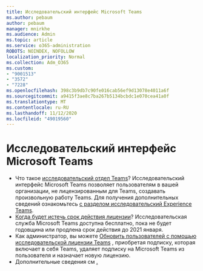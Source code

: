 ```yaml
---
title: Исследовательский интерфейс Microsoft Teams
ms.author: pebaum
author: pebaum
manager: mnirkhe
ms.audience: Admin
ms.topic: article
ms.service: o365-administration
ROBOTS: NOINDEX, NOFOLLOW
localization_priority: Normal
ms.collection: Adm_O365
ms.custom:
- "9001513"
- "3572"
- "7228"
ms.openlocfilehash: 398c3b9db7c90fe016cab56ef9d13078e4011a6f
ms.sourcegitcommit: a9415f3ae8c7ba267b5134bcbdc1e070cea41a0f
ms.translationtype: MT
ms.contentlocale: ru-RU
ms.lasthandoff: 11/12/2020
ms.locfileid: "49019560"
---
```

# <a name="microsoft-teams-exploratory-experience"></a>Исследовательский интерфейс Microsoft Teams

- Что такое [исследовательский отдел Teams](https://docs.microsoft.com/microsoftteams/teams-exploratory)? Исследовательский интерфейс Microsoft Teams позволяет пользователям в вашей организации, не лицензированным для Teams, создавать произвольную работу Teams. Для получения дополнительных сведений ознакомьтесь [с разделом исследовательский Experience Teams](https://docs.microsoft.com/microsoftteams/teams-exploratory#whats-in-the-teams-exploratory-experience).
- [Когда будет истечь срок действия лицензии](https://docs.microsoft.com/microsoftteams/teams-exploratory#how-long-does-the-teams-exploratory-experience-last)? Исследовательская служба Microsoft Teams доступна бесплатно, пока не будет годовщина или продлена срок действия до 2021 января.
- Как администратор, вы можете [Обновить пользователей с помощью исследовательской лицензии Teams](https://docs.microsoft.com/microsoftteams/teams-exploratory#upgrade-users-from-the-teams-exploratory-license) , приобретая подписку, которая включает в себя Teams, удаляет подписку на Microsoft Teams из пользователя и назначает новую лицензию.
- Дополнительные сведения см [.](https://docs.microsoft.com/microsoftteams/teams-exploratory)